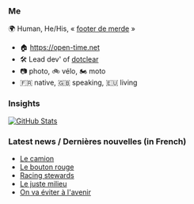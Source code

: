 ### Me

🌍 Human, He/His, « [footer de merde](https://open-time.net/post/2013/07/17/La-veritable-histoire-du-Footer-de-merde-) » 
* 🏠 https://open-time.net 
* 🛠️ Lead dev' of [dotclear](https://git.dotclear.org/dev/dotclear)
* 📷 photo, 🚲 vélo, 🏍️ moto 
* 🇫🇷 native, 🇬🇧 speaking, 🇪🇺 living

### Insights

[![GitHub Stats](https://github-readme-stats-sigma-five.vercel.app/api?username=franck-paul)](https://github.com/franck-paul)

### Latest news / Dernières nouvelles (in French)

<!-- BLOG-POST-LIST:START -->
- [Le camion](https://open-time.net/post/2025/01/28/Le-camion)
- [Le bouton rouge](https://open-time.net/post/2025/01/27/Le-bouton-rouge)
- [Racing stewards](https://open-time.net/post/2025/01/26/Racing-stewards)
- [Le juste milieu](https://open-time.net/post/2025/01/25/Le-juste-milieu)
- [On va éviter à l&#39;avenir](https://open-time.net/post/2025/01/24/On-va-eviter-a-l-avenir)
<!-- BLOG-POST-LIST:END -->
